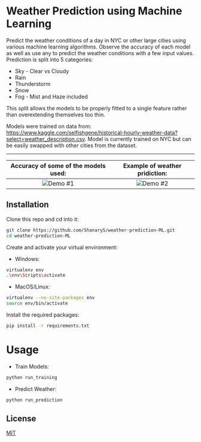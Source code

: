 # Weather Prediction using Machine Learning

Predict the weather conditions of a day in NYC or other large cities using various machine learning algorithms. Observe the accuracy of each model as well as use any to predict the weather conditions with a few input values. Prediction is split into 5 categories:

* Sky - Clear vs Cloudy
* Rain
* Thunderstorm
* Snow
* Fog - Mist and Haze included

This split allows the models to be properly fitted to a single feature rather than overextending themselves too thin.

Models were trained on data from: https://www.kaggle.com/selfishgene/historical-hourly-weather-data?select=weather_description.csv.
Model is currently trained on NYC but can be easily swapped with other cities from the dataset.

***

Accuracy of some of the models used:             |  Example of weather pridiction:
:-------------------------:|:-------------------------:
![Demo #1](https://user-images.githubusercontent.com/86130442/136312320-af8db059-1023-496f-a38e-acb7b1fb61d2.png)  |  ![Demo #2](https://user-images.githubusercontent.com/86130442/136312326-aa2d2383-c938-4b73-89df-b0ed73113e10.png)

## Installation

Clone this repo and cd into it:

```bash
git clone https://github.com/ShanaryS/weather-prediction-ML.git
cd weather-prediction-ML
```

Create and activate your virtual environment:

* Windows:
```bash
virtualenv env
.\env\Scripts\activate
```

* MacOS/Linux:
```bash
virtualenv --no-site-packages env
source env/bin/activate
```

Install the required packages:

```bash
pip install -r requirements.txt
```

# Usage

* Train Models:
```bash
python run_training
```

* Predict Weather:
```bash
python run_prediction
```

## License
[MIT](https://github.com/ShanaryS/algorithm-visualizer/blob/main/LICENSE)

